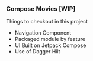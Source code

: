 ### Compose Movies [WIP]

Things to checkout in this project
* Navigation Component
* Packaged module by feature
* UI Built on Jetpack Compose
* Use of Dagger Hilt
